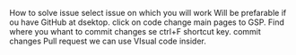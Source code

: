How to solve issue
select issue on which you will work
Will be prefarable if ou have GitHub at dsektop.
click on code
change main pages to GSP.
Find where you whant to commit changes se ctrl+F shortcut key.
commit changes 
Pull request
we can use VIsual code insider.
